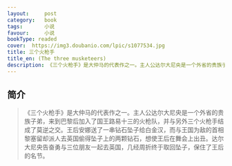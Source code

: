 ```yaml
---
layout:     post
category:   book
tags:       小说
favour:     小说
bookType: readed
cover:  https://img3.doubanio.com/lpic/s1077534.jpg
title: 三个火枪手
title_en: (The three musketeers)
description: 《三个火枪手》是大仲马的代表作之一。主人公达尔大尼央是一个外省的贵族子弟，来到巴黎后加入了国王路易十三的火枪队，并与另外三个火枪手结成了莫逆之交。王后安娜送了一串钻石坠子给白金汉，而与王国为敌的首相黎塞留却派人去英国偷得坠子上的两颗钻石，想使王后在舞会上出丑。达尔大尼央告奋勇与三位朋友一起去英国，几经周折终于取回坠子，保住了王后的名节。
---
```


## 简介
> 《三个火枪手》是大仲马的代表作之一。主人公达尔大尼央是一个外省的贵族子弟，来到巴黎后加入了国王路易十三的火枪队，并与另外三个火枪手结成了莫逆之交。王后安娜送了一串钻石坠子给白金汉，而与王国为敌的首相黎塞留却派人去英国偷得坠子上的两颗钻石，想使王后在舞会上出丑。达尔大尼央告奋勇与三位朋友一起去英国，几经周折终于取回坠子，保住了王后的名节。